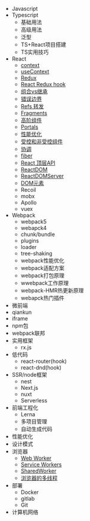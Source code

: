 <!-- - 开始 -->
  <!-- - [概述](/README.md) -->
- Javascript
- Typescript
  - 基础用法
  - 高级用法
  - 泛型
  - TS+React项目搭建
  - TS实用技巧
- React
  - [context](/react/Context.md)
  - [useContext](/react/useContext.md)
  - [Redux](/react/redux.md)
  - [React Redux hook](/react/react-redux.md)
  - [组合vs继承](/react/组合vs继承.md)
  - [错误边界](/react/错误边界.md)
  - [Refs 转发](/react/Refs转发.md)
  - [Fragments](/react/Fragments.md)
  - [高阶组件](/react/高阶组件.md)
  - [Portals](/react/Portals.md)
  - [性能优化](/react/性能优化.md)
  - [受控和非受控组件](/react/受控和非受控组件.md)
  - [协调](/react/协调.md)
  - [fiber](/react/fiber.md)
  - [React 顶层API](/react/apiReference.md)
  - [ReactDOM](/react/ReactDOM.md)
  - [ReactDOMServer](/react/ReactDOMServer.md)
  - [DOM元素](/react/DOM元素.md)
  - Recoil
  - mobx
  - Apollo
  - vuex
- Webpack
  - webpack5
  - webapck4
  - chunk/bundle
  - plugins
  - loader
  - tree-shaking
  - webpack性能优化
  - webpack适配方案
  - webpack打包原理
  - wwebpack工作原理
  - webpack-HMR热更新原理
  - webapck热门插件
- 微前端
 - qiankun
 - iframe
 - npm包
 - webpack联邦
- 实用框架
  - rx.js
- 低代码
  - react-router(hook)
  - react-dnd(hook)
- SSR/node框架
  - nest
  - Next.js
  - nuxt
  - Serverless
- 前端工程化
  - Lerna
  - 多项目管理
  - 自动生成代码
- 性能优化
- 设计模式
- 浏览器
  - [Web Worker](/react/webWorker.md)
  - [Service Workers](/react/seviceWorker.md)
  - [SharedWorker](/react/sharedWorker.md)
  - [浏览器的多线程](/react/浏览器的多线程.md)
- 部署
  - Docker
  - gitlab
  - Git
- 计算机网络

